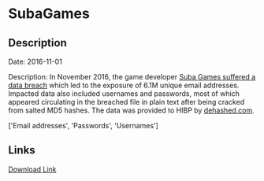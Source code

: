 # SubaGames

## Description

Date: 2016-11-01

Description:
In November 2016, the game developer <a href="https://www.hackread.com/vbulletin-forums-hacked-accounts-sold-on-dark-web/" target="_blank" rel="noopener">Suba Games suffered a data breach</a> which led to the exposure of 6.1M unique email addresses. Impacted data also included usernames and passwords, most of which appeared circulating in the breached file in plain text after being cracked from salted MD5 hashes. The data was provided to HIBP by <a href="https://dehashed.com/" target="_blank" rel="noopener">dehashed.com</a>.


['Email addresses', 'Passwords', 'Usernames']

## Links

[Download Link](https://link-to.net/1229997/961.4202938639671/dynamic/?r=c3ViYWdhbWVzLmNvbQ==)